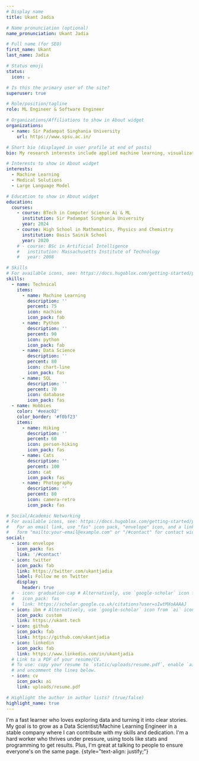 ```yaml
---
# Display name
title: Ukant Jadia

# Name pronunciation (optional)
name_pronunciation: Ukant Jadia

# Full name (for SEO)
first_name: Ukant
last_name: Jadia

# Status emoji
status:
  icon: ☕️

# Is this the primary user of the site?
superuser: true

# Role/position/tagline
role: ML Engineer & Software Engineer 

# Organizations/Affiliations to show in About widget
organizations:
  - name: Sir Padampat Singhania University
    url: https://www.spsu.ac.in/

# Short bio (displayed in user profile at end of posts)
bio: My research interests include applied machine learning, visualization, programming the boring stuff.

# Interests to show in About widget
interests:
  - Machine Learning
  - Medical Solutions
  - Large Language Model

# Education to show in About widget
education:
  courses:
    - course: BTech in Computer Science Ai & ML
      institution: Sir Padampat Singhania University
      year: 2024
    - course: High School in Mathematics, Physics and Chemistry
      institution: Oasis Sainik School
      year: 2020
    # - course: BSc in Artificial Intelligence
    #   institution: Massachusetts Institute of Technology
    #   year: 2008

# Skills
# For available icons, see: https://docs.hugoblox.com/getting-started/page-builder/#icons
skills:
  - name: Technical
    items:
      - name: Machine Learning
        description: ''
        percent: 75
        icon: machine
        icon_pack: fab
      - name: Python
        description: ''
        percent: 90
        icon: python
        icon_pack: fab
      - name: Data Science
        description: ''
        percent: 80
        icon: chart-line
        icon_pack: fas
      - name: SQL
        description: ''
        percent: 70
        icon: database
        icon_pack: fas
  - name: Hobbies
    color: '#eeac02'
    color_border: '#f0bf23'
    items:
      - name: Hiking
        description: ''
        percent: 60
        icon: person-hiking
        icon_pack: fas
      - name: Cats
        description: ''
        percent: 100
        icon: cat
        icon_pack: fas
      - name: Photography
        description: ''
        percent: 80
        icon: camera-retro
        icon_pack: fas

# Social/Academic Networking
# For available icons, see: https://docs.hugoblox.com/getting-started/page-bui  lder/#icons
#   For an email link, use "fas" icon pack, "envelope" icon, and a link in the
#   form "mailto:your-email@example.com" or "/#contact" for contact widget.
social:
  - icon: envelope
    icon_pack: fas
    link: '/#contact'
  - icon: twitter
    icon_pack: fab
    link: https://twitter.com/ukantjadia
    label: Follow me on Twitter
    display:
      header: true
  # - icon: graduation-cap # Alternatively, use `google-scholar` icon from `ai` icon pack
  #   icon_pack: fas
  #   link: https://scholar.google.co.uk/citations?user=sIwtMXoAAAAJ
  - icon: ibm # Alternatively, use `google-scholar` icon from `ai` icon pack
    icon_pack: custom
    link: https://ukant.tech
  - icon: github
    icon_pack: fab
    link: https://github.com/ukantjadia
  - icon: linkedin
    icon_pack: fab
    link: https://www.linkedin.com/in/ukantjadia
  # Link to a PDF of your resume/CV.
  # To use: copy your resume to `static/uploads/resume.pdf`, enable `ai` icons in `params.yaml`,
  # and uncomment the lines below.
  - icon: cv
    icon_pack: ai
    link: uploads/resume.pdf

# Highlight the author in author lists? (true/false)
highlight_name: true
---
```


I'm a fast learner who loves exploring data and turning it into clear stories. My goal is to grow as a Data Scientist/Machine Learning Engineer in a stable company where I can contribute with my skills and dedication. I'm a hard worker who thrives under pressure, using tools like stats and programming to get results. Plus, I'm great at talking to people to ensure everyone's on the same page. 
{style="text-align: justify;"}
